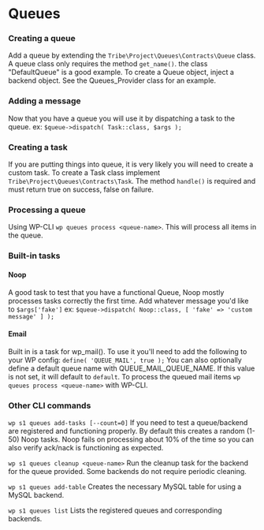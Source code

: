 # Queues

### Creating a queue
Add a queue by extending the `Tribe\Project\Queues\Contracts\Queue` class.
A queue class only requires the method `get_name()`. the class "DefaultQueue" is a good example. 
To create a Queue object, inject a backend object. See the Queues_Provider class for an example.

### Adding a message
Now that you have a queue you will use it by dispatching a task to the queue. 
ex:
`$queue->dispatch( Task::class, $args );` 

### Creating a task
If you are putting things into queue, it is very likely you will need to create a custom task.
To create a Task class implement `Tribe\Project\Queues\Contracts\Task`.
The method `handle()` is required and must return true on success, false on failure.

### Processing a queue
Using WP-CLI `wp queues process <queue-name>`. This will process all items in the queue.

### Built-in tasks
#### Noop
A good task to test that you have a functional Queue, Noop mostly processes tasks correctly the first time.
Add whatever message you'd like to `$args['fake']`
ex: `$queue->dispatch( Noop::class, [ 'fake' => 'custom message' ] );`

#### Email
Built in is a task for wp_mail(). To use it you'll need to add the following to your WP config:
`define( 'QUEUE_MAIL', true );`
You can also optionally define a default queue name with QUEUE_MAIL_QUEUE_NAME. If this value is not set, it will default to `default`.
To process the queued mail items `wp queues process <queue-name>` with WP-CLI.

### Other CLI commands
`wp s1 queues add-tasks [--count=0]`
If you need to test a queue/backend are registered and functioning properly. By default this creates a random (1-50) Noop tasks.  Noop fails on processing about 10% of the time so you can also verify ack/nack is functioning as expected.

`wp s1 queues cleanup <queue-name>`
Run the cleanup task for the backend for the queue provided. Some backends do not require periodic cleaning.

`wp s1 queues add-table`
Creates the necessary MySQL table for using a MySQL backend.

`wp s1 queues list`
Lists the registered queues and corresponding backends.